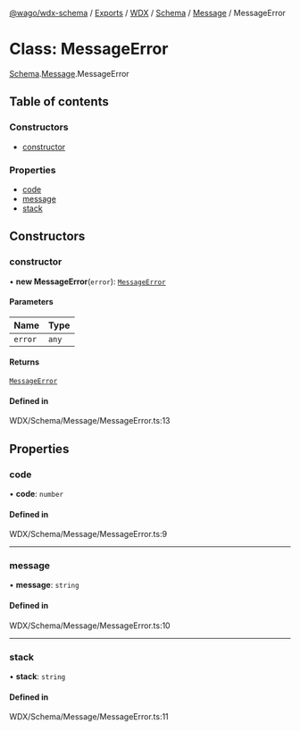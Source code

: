 [@wago/wdx-schema](../README.md) / [Exports](../modules.md) / [WDX](../modules/WDX.md) / [Schema](../modules/WDX.Schema.md) / [Message](../modules/WDX.Schema.Message.md) / MessageError

# Class: MessageError

[Schema](../modules/WDX.Schema.md).[Message](../modules/WDX.Schema.Message.md).MessageError

## Table of contents

### Constructors

- [constructor](WDX.Schema.Message.MessageError.md#constructor)

### Properties

- [code](WDX.Schema.Message.MessageError.md#code)
- [message](WDX.Schema.Message.MessageError.md#message)
- [stack](WDX.Schema.Message.MessageError.md#stack)

## Constructors

### constructor

• **new MessageError**(`error`): [`MessageError`](WDX.Schema.Message.MessageError.md)

#### Parameters

| Name | Type |
| :------ | :------ |
| `error` | `any` |

#### Returns

[`MessageError`](WDX.Schema.Message.MessageError.md)

#### Defined in

WDX/Schema/Message/MessageError.ts:13

## Properties

### code

• **code**: `number`

#### Defined in

WDX/Schema/Message/MessageError.ts:9

___

### message

• **message**: `string`

#### Defined in

WDX/Schema/Message/MessageError.ts:10

___

### stack

• **stack**: `string`

#### Defined in

WDX/Schema/Message/MessageError.ts:11
